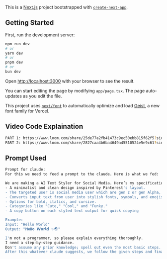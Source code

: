 This is a [Next.js](https://nextjs.org) project bootstrapped with [`create-next-app`](https://nextjs.org/docs/app/api-reference/cli/create-next-app).

## Getting Started

First, run the development server:

```bash
npm run dev
# or
yarn dev
# or
pnpm dev
# or
bun dev
```

Open [http://localhost:3000](http://localhost:3000) with your browser to see the result.

You can start editing the page by modifying `app/page.tsx`. The page auto-updates as you edit the file.

This project uses [`next/font`](https://nextjs.org/docs/app/building-your-application/optimizing/fonts) to automatically optimize and load [Geist](https://vercel.com/font), a new font family for Vercel.

## Video Code Explaination
```bash
PART 1: https://www.loom.com/share/25de77a2fb41473c9ec50ebb815f62f5?sid=01d66419-fb00-4eb5-9606-5cf5fe9b25c8
PART 2: https://www.loom.com/share/2827caa4b6ba4649a45510524e5e9c61?sid=06bc1a39-0305-4b30-b2c8-1fc96c94d709
```

## Prompt Used
```bash
Prompt for claude:
For this we need to feed a prompt to the claude. Here is what we fed:

We are making a AI Text Styler for Social Media. Here’s my specifications features:
- A minimalist and clean design inspired by Pinterest's layout.
- The targeted user is social media user which are gen z or gen Alpha, for aesthetic captions.
- Converts input text from user into stylish fonts, symbols, and emojis.
- Options for bold, italics, and cursive.
- Categories like "Cute," "Cool," and "Funky."
- A copy button on each styled text output for quick copying

Example:
Input: "Hello World"
Output: "𝐇𝐞𝐥𝐥𝐨 𝗪𝗼𝗿𝗹𝗱 ✨🌏"

I'm not a programmer, so please explain everything thoroughly.
I need a step-by-step guidance.
Don't assume any prior knowledge; spell out even the most basic steps.
After this whatever claude suggests, we follow the given steps and finally use cursor to edit our codes and launch our application.
```
